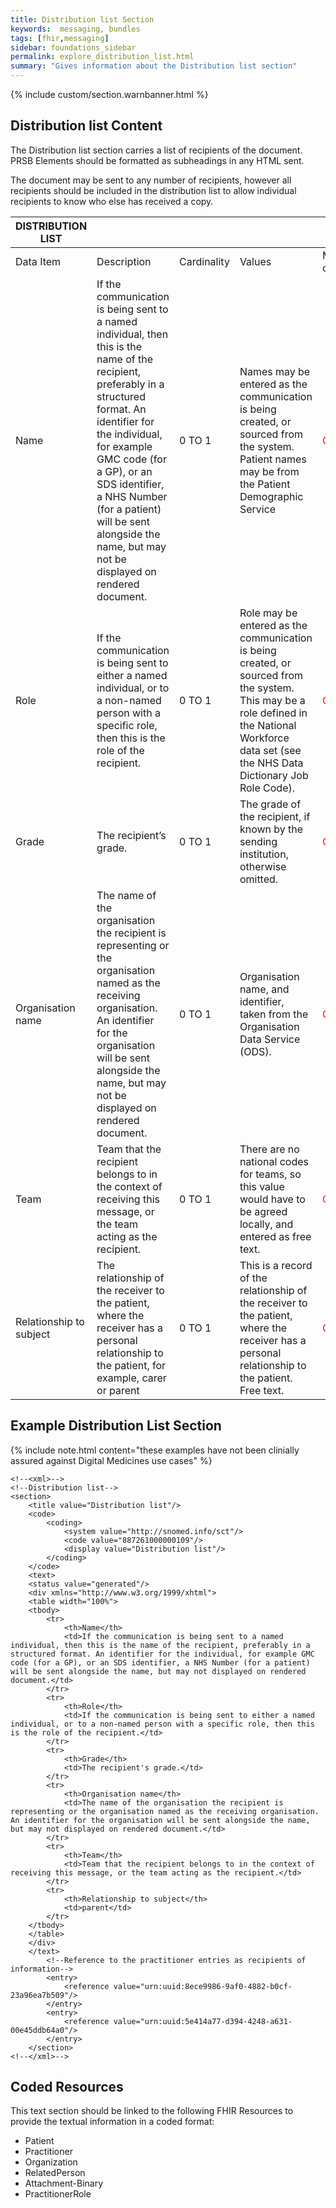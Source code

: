 ```yaml
---
title: Distribution list Section
keywords:  messaging, bundles
tags: [fhir,messaging]
sidebar: foundations_sidebar
permalink: explore_distribution_list.html
summary: "Gives information about the Distribution list section"
---
```


{% include custom/section.warnbanner.html %}

## Distribution list  Content ##
The Distribution list section carries a list of recipients of the document. PRSB Elements should be formatted as subheadings in any HTML sent.

The document may be sent to any number of recipients, however all recipients should be included in the distribution list to allow individual recipients to know who else has received a copy.

| DISTRIBUTION   LIST     |                                                                                                                                                                                                                                                                                                                                                   |             |                                                                                                                                                                                                         |                                  |                          |
|-------------------------|---------------------------------------------------------------------------------------------------------------------------------------------------------------------------------------------------------------------------------------------------------------------------------------------------------------------------------------------------|-------------|---------------------------------------------------------------------------------------------------------------------------------------------------------------------------------------------------------|----------------------------------|--------------------------|
| Data   Item             | Description                                                                                                                                                                                                                                                                                                                                       | Cardinality | Values                                                                                                                                                                                                  | Mandatory/required/     optional | FHIR Target              |
| Name                    | If   the communication is being sent to a named individual, then this is the name   of the recipient, preferably in a structured format. An identifier for the   individual, for example GMC code (for a GP), or an SDS identifier, a NHS   Number (for a patient) will be sent alongside the name, but may not be displayed   on rendered document. | 0   TO 1    | Names   may be entered as the communication is being created, or sourced from the   system. Patient names may be from the Patient Demographic Service                                                   | <font color="red">Optional</font>                         | Practitioner.name        |
| Role                    | If   the communication is being sent to either a named individual, or to a   non-named person with a specific role, then this is the role of the   recipient.                                                                                                                                                                                     | 0   TO 1    | Role   may be entered as the communication is being created, or sourced from the   system. This may be a role defined in the National Workforce data set (see   the NHS Data Dictionary Job Role Code). | <font color="red">Optional</font>                         | PractitionerRole.code    |
| Grade                   | The   recipient’s grade.                                                                                                                                                                                                                                                                                                                          | 0   TO 1    | The   grade of the recipient, if known by the sending institution, otherwise   omitted.                                                                                                                 | <font color="red">Optional</font>                         | Composition.section.text |
| Organisation name       | The   name of the organisation the recipient is representing or the organisation   named as the receiving organisation.          An identifier for the organisation will be sent alongside the name, but may   not be displayed on rendered document.                                                                                                | 0   TO 1    | Organisation   name, and identifier, taken from the Organisation Data Service (ODS).                                                                                                                    | <font color="red">Optional</font>                         | Organization.name        |
| Team                    | Team   that the recipient belongs to in the context of receiving this message, or   the team acting as the recipient.                                                                                                                                                                                                                             | 0   TO 1    | There   are no national codes for teams, so this value would have to be agreed   locally, and entered as free text.                                                                                     | <font color="red">Optional</font>                         | Composition.section.text |
| Relationship to subject | The   relationship of the receiver to the patient, where the receiver has a   personal relationship to the patient, for example, carer or parent                                                                                                                                                                                                  | 0   TO 1    | This   is a  record of the relationship of the receiver to the patient, where the   receiver has a personal relationship to the patient. Free text.                                                        | <font color="red">Optional</font>                         | Composition.section.text |

## Example Distribution List Section ##

{% include note.html content="these examples have not been clinially assured against Digital Medicines use cases" %}

```
<!--<xml>-->
<!--Distribution list-->
<section>
	<title value="Distribution list"/>
	<code>
		<coding>
			<system value="http://snomed.info/sct"/>
			<code value="887261000000109"/>
			<display value="Distribution list"/>
		</coding>
	</code>
	<text>
	<status value="generated"/>
	<div xmlns="http://www.w3.org/1999/xhtml">
	<table width="100%">
	<tbody>
		<tr>
			<th>Name</th>
			<td>If the communication is being sent to a named individual, then this is the name of the recipient, preferably in a structured format. An identifier for the individual, for example GMC code (for a GP), or an SDS identifier, a NHS Number (for a patient) will be sent alongside the name, but may not displayed on rendered document.</td>
		</tr>
		<tr>
			<th>Role</th>
			<td>If the communication is being sent to either a named individual, or to a non-named person with a specific role, then this is the role of the recipient.</td>			
		</tr>
		<tr>
			<th>Grade</th>
			<td>The recipient's grade.</td>
		</tr>
		<tr>
			<th>Organisation name</th>
			<td>The name of the organisation the recipient is representing or the organisation named as the receiving organisation. An identifier for the organisation will be sent alongside the name, but may not displayed on rendered document.</td>
		</tr>
		<tr>
			<th>Team</th>
			<td>Team that the recipient belongs to in the context of receiving this message, or the team acting as the recipient.</td>
		</tr>
		<tr>
			<th>Relationship to subject</th>
			<td>parent</td>
		</tr>
	</tbody>
	</table>
	</div>
	</text>
		<!--Reference to the practitioner entries as recipients of information-->
		<entry>
			<reference value="urn:uuid:8ece9986-9af0-4882-b0cf-23a96ea7b509"/>
		</entry>
		<entry>
			<reference value="urn:uuid:5e414a77-d394-4248-a631-00e45ddb64a0"/>
		</entry>
	</section>
<!--</xml>-->
```
		
## Coded Resources ##

This text section should be linked to the following FHIR Resources to provide the textual information in a coded format:

- Patient
- Practitioner
- Organization
- RelatedPerson
- Attachment-Binary
- PractitionerRole

